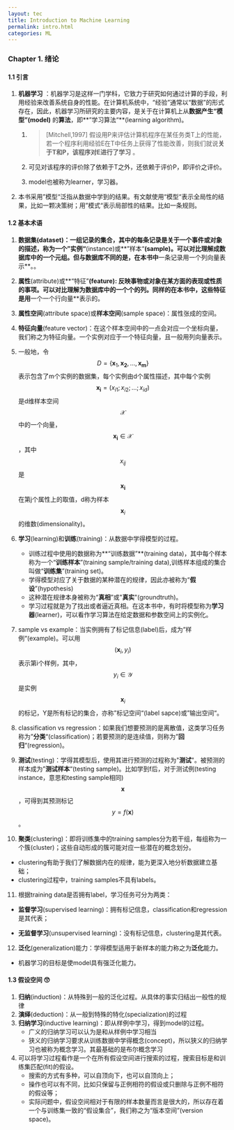```yaml
---
layout: tec
title: Introduction to Machine Learning
permalink: intro.html
categories: ML
---
```


### Chapter 1. 绪论

#### 1.1 引言

1. **机器学习** ：机器学习是这样一门学科，它致力于研究如何通过计算的手段，利用经验来改善系统自身的性能。在计算机系统中，“经验”通常以“数据”的形式存在，因此，机器学习所研究的主要内容，是关于在计算机上从**数据产生“模型”(model)** 的**算法**，即**”学习算法“**(learning algorithm)。
   1. >[Mitchell,1997] 假设用P来评估计算机程序在某任务类T上的性能，若一个程序利用经验E在T中任务上获得了性能改善，则我们就说**关于T和P，该程序对E进行了学习** 。

   2. 可见对该程序的评价除了依赖于T之外，还依赖于评价P，即评价之评价。
   3. model也被称为learner，学习器。

2. 本书采用”模型“泛指从数据中学到的结果。有文献使用“模型“表示全局性的结果，比如一颗决策树；用”模式“表示局部性的结果。比如一条规则。


#### 1.2 基本术语 

1. **数据集(dataset)：**一组记录的集合，其中的每条记录是关于一个事件或对象的描述，称为一个**”实例“**(instance)或**”样本“**(sample)。可以对比理解成数据库中的一个元组。但与数据库不同的是，在本书中**一条记录用一个列向量表示**。。

2. **属性**(attribute)或**“特征”**(feature): 反映事物或对象在某方面的表现或性质的事项。可以对比理解为数据库中的一个个的列。同样的在本书中，这些特征是用**一个一个行向量**表示的。

3. **属性空间**(attribute space)或**样本空间**(sample space)：属性张成的空间。

4. **特征向量**(feature vector)：在这个样本空间中的一点会对应一个坐标向量，我们称之为特征向量。一个实例对应于一个特征向量，且一般用列向量表示。

5. 一般地，令$$D=\{ {\mathbf x_1},\mathbf{x_2} ,...,\mathbf{x_m}\}$$表示包含了m个实例的数据集，每个实例由d个属性描述，其中每个实例$$\mathbf{x_i} = (x_{i1};x_{i2};...;x_{id})$$是d维样本空间$$\mathcal{X}$$中的一个向量，$$\mathbf{x_i}\in\mathcal{X}$$ ，其中$$x_{ij}$$是$$\mathbf{x_i}$$在第j个属性上的取值，d称为样本$$\mathbf x_i$$的维数(dimensionality)。

6. **学习**(learning)和**训练**(training)：从数据中学得模型的过程。
   + 训练过程中使用的数据称为**“训练数据”**(training data)，其中每个样本称为一个“**训练样本**”(training sample/training data),训练样本组成的集合叫做“**训练集**”(training set)。
   + 学得模型对应了关于数据的某种潜在的规律，因此亦被称为“**假设**”(hypothesis)
   + 这种潜在规律本身被称为“**真相**”或"**真实**"(groundtruth)。
   + 学习过程就是为了找出或者逼近真相。在这本书中，有时将模型称为**学习器**(learner)，可以看作学习算法在给定数据和参数空间上的实例化。

7. sample vs example：当实例拥有了标记信息(label)后，成为”样例“(example)。可以用$$(\mathbf x_i,y_i)$$表示第i个样例，其中，$$y_i\in \mathcal{Y}$$是实例$$\mathbf x_i$$的标记，Y是所有标记的集合，亦称”标记空间“(label sapce)或”输出空间“。

8. classification vs regression：如果我们想要预测的是离散值，这类学习任务称为”**分类**“(classification)；若要预测的是连续值，则称为”**回归**“(regression)。

9. **测试**(testing)：学得其模型后，使用其进行预测的过程称为"**测试**"。被预测的样本成为”**测试样本**“(testing sample)。比如学到f后，对于测试例(testing instance，意思和testing sample相同)$$\mathbf x$$，可得到其预测标记$$y=f(\mathbf x)$$。

10. **聚类**(clustering)：即将训练集中的training samples分为若干组，每组称为一个簇(cluster)；这些自动形成的簇可能对应一些潜在的概念划分。
   + clustering有助于我们了解数据内在的规律，能为更深入地分析数据建立基础；
   + clustering过程中，training samples不具有labels。

11. 根据training data是否拥有label，学习任务可分为两类：
   + **监督学习**(supervised learning)：拥有标记信息，classification和regression是其代表；

   + **无监督学习**(unsupervised learning)：没有标记信息，clustering是其代表。

12. **泛化**(generalization)能力：学得模型适用于新样本的能力称之为**泛化**能力。
   + 机器学习的目标是使model具有强泛化能力。


#### 1.3 假设空间 :kissing_smiling_eyes:

1. **归纳**(induction)：从特殊到一般的泛化过程。从具体的事实归结出一般性的规律
2. **演绎**(deduction)：从一般到特殊的特化(specialization)的过程
3. **归纳学习**(inductive learning)：即从样例中学习，得到model的过程。
   + 广义的归纳学习可以认为是和从样例中学习相当
   + 狭义的归纳学习要求从训练数据中学得概念(concept)，所以狭义的归纳学习也被称为概念学习。其最基础的是布尔概念学习
4. 可以将学习过程看作是一个在所有假设空间进行搜索的过程，搜索目标是和训练集匹配(fit)的假设。
   + 搜索的方式有多种，可以自顶向下，也可以自顶向上；
   + 操作也可以有不同，比如只保留与正例相符的假设或只删除与正例不相符的假设等；
   + 实际问题中，假设空间相对于有限的样本数量而言是很大的，所以存在着一个与训练集一致的“假设集合”，我们称之为“版本空间”(version space)。
